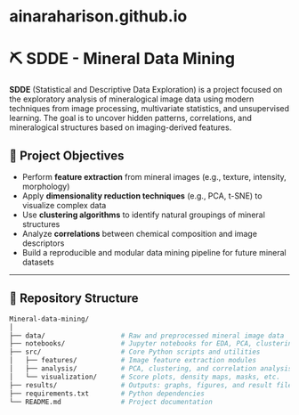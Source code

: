 # ainaraharison.github.io

# ⛏️ SDDE - Mineral Data Mining

**SDDE** (Statistical and Descriptive Data Exploration) is a project focused on the exploratory analysis of mineralogical image data using modern techniques from image processing, multivariate statistics, and unsupervised learning. The goal is to uncover hidden patterns, correlations, and mineralogical structures based on imaging-derived features.

## 🧪 Project Objectives

- Perform **feature extraction** from mineral images (e.g., texture, intensity, morphology)
- Apply **dimensionality reduction techniques** (e.g., PCA, t-SNE) to visualize complex data
- Use **clustering algorithms** to identify natural groupings of mineral structures
- Analyze **correlations** between chemical composition and image descriptors
- Build a reproducible and modular data mining pipeline for future mineral datasets

---

## 📁 Repository Structure

```bash
Mineral-data-mining/
│
├── data/                   # Raw and preprocessed mineral image data
├── notebooks/              # Jupyter notebooks for EDA, PCA, clustering
├── src/                    # Core Python scripts and utilities
│   ├── features/           # Image feature extraction modules
│   ├── analysis/           # PCA, clustering, and correlation analysis
│   └── visualization/      # Score plots, density maps, masks, etc.
├── results/                # Outputs: graphs, figures, and result files
├── requirements.txt        # Python dependencies
└── README.md               # Project documentation
